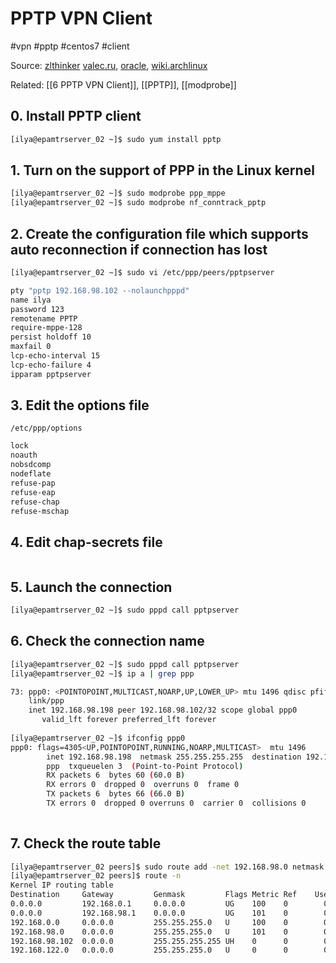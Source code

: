 # PPTP VPN Client
#vpn #pptp #centos7 #client

Source: [zlthinker](https://zlthinker.github.io/Setup-VPN-on-CentOS) [valec.ru](http://valec.ru/?p=174), [oracle](https://docs.oracle.com/cd/E19683-01/817-0204/pppsvrconfig.reference-250/index.html), [wiki.archlinux](https://wiki.archlinux.org/title/PPTP_Client)

Related: [[6 PPTP VPN Client]], [[PPTP]], [[modprobe]]

## 0. Install PPTP client
```bash
[ilya@epamtrserver_02 ~]$ sudo yum install pptp
```
## 1. Turn on the support of PPP in the Linux kernel
```bash
[ilya@epamtrserver_02 ~]$ sudo modprobe ppp_mppe
[ilya@epamtrserver_02 ~]$ sudo modprobe nf_conntrack_pptp
```
## 2. Create the configuration file which supports auto reconnection if connection has lost
```bash
[ilya@epamtrserver_02 ~]$ sudo vi /etc/ppp/peers/pptpserver
```

```bash
pty "pptp 192.168.98.102 --nolaunchpppd"
name ilya
password 123
remotename PPTP
require-mppe-128
persist holdoff 10
maxfail 0
lcp-echo-interval 15
lcp-echo-failure 4
ipparam pptpserver
```
## 3. Edit the options file
`/etc/ppp/options`
```bash
lock
noauth
nobsdcomp
nodeflate
refuse-pap
refuse-eap
refuse-chap
refuse-mschap
```
## 4. Edit chap-secrets file
```bash

```
## 5. Launch the connection
```bash
[ilya@epamtrserver_02 ~]$ sudo pppd call pptpserver
```
## 6. Check the connection name
```bash
[ilya@epamtrserver_02 ~]$ sudo pppd call pptpserver
[ilya@epamtrserver_02 ~]$ ip a | grep ppp

73: ppp0: <POINTOPOINT,MULTICAST,NOARP,UP,LOWER_UP> mtu 1496 qdisc pfifo_fast state UNKNOWN group default qlen 3
    link/ppp 
    inet 192.168.98.198 peer 192.168.98.102/32 scope global ppp0
       valid_lft forever preferred_lft forever
		 
[ilya@epamtrserver_02 ~]$ ifconfig ppp0
ppp0: flags=4305<UP,POINTOPOINT,RUNNING,NOARP,MULTICAST>  mtu 1496
        inet 192.168.98.198  netmask 255.255.255.255  destination 192.168.98.102
        ppp  txqueuelen 3  (Point-to-Point Protocol)
        RX packets 6  bytes 60 (60.0 B)
        RX errors 0  dropped 0  overruns 0  frame 0
        TX packets 6  bytes 66 (66.0 B)
        TX errors 0  dropped 0 overruns 0  carrier 0  collisions 0
		 
```
## 7. Check the route table
```bash
[ilya@epamtrserver_02 peers]$ sudo route add -net 192.168.98.0 netmask 255.255.255.0 dev ppp0
[ilya@epamtrserver_02 peers]$ route -n
Kernel IP routing table
Destination     Gateway         Genmask         Flags Metric Ref    Use Iface
0.0.0.0         192.168.0.1     0.0.0.0         UG    100    0        0 ens33
0.0.0.0         192.168.98.1    0.0.0.0         UG    101    0        0 ens36
192.168.0.0     0.0.0.0         255.255.255.0   U     100    0        0 ens33
192.168.98.0    0.0.0.0         255.255.255.0   U     101    0        0 ens36
192.168.98.102  0.0.0.0         255.255.255.255 UH    0      0        0 ens36
192.168.122.0   0.0.0.0         255.255.255.0   U     0      0        0 virbr0
```

